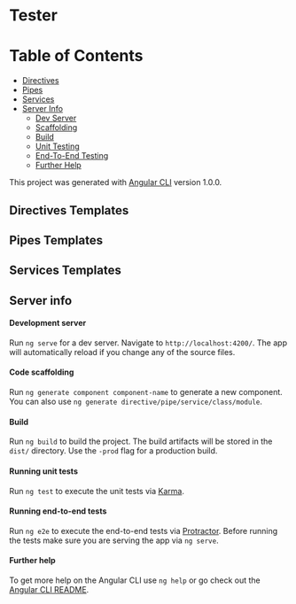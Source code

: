 # Tester

# Table of Contents

  * [Directives](#directives-templates)
  * [Pipes](#pipes-templates)
  * [Services](#services-templates)
  * [Server Info](#server-info)
    + [Dev Server](#development-server)
    + [Scaffolding](#code-scaffolding)
    + [Build](#build)
    + [Unit Testing](#running-unit-tests)
    + [End-To-End Testing](#running-end-to-end-tests)
    + [Further Help](#further-help)

This project was generated with [Angular CLI](https://github.com/angular/angular-cli) version 1.0.0.

## Directives Templates

## Pipes Templates

## Services Templates

## Server info

#### Development server

Run `ng serve` for a dev server. Navigate to `http://localhost:4200/`. The app will automatically reload if you change any of the source files.

#### Code scaffolding

Run `ng generate component component-name` to generate a new component. You can also use `ng generate directive/pipe/service/class/module`.

#### Build

Run `ng build` to build the project. The build artifacts will be stored in the `dist/` directory. Use the `-prod` flag for a production build.

#### Running unit tests

Run `ng test` to execute the unit tests via [Karma](https://karma-runner.github.io).

#### Running end-to-end tests

Run `ng e2e` to execute the end-to-end tests via [Protractor](http://www.protractortest.org/).
Before running the tests make sure you are serving the app via `ng serve`.

#### Further help

To get more help on the Angular CLI use `ng help` or go check out the [Angular CLI README](https://github.com/angular/angular-cli/blob/master/README.md).
